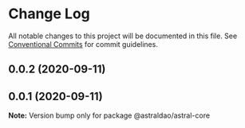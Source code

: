 # Change Log

All notable changes to this project will be documented in this file.
See [Conventional Commits](https://conventionalcommits.org) for commit guidelines.

## 0.0.2 (2020-09-11)



## 0.0.1 (2020-09-11)

**Note:** Version bump only for package @astraldao/astral-core
